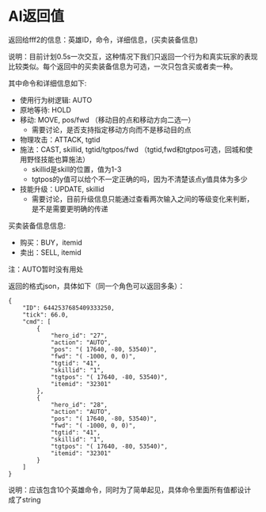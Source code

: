 # AI返回值
返回给fff2的信息：英雄ID，命令，详细信息，(买卖装备信息)

说明：目前计划0.5s一次交互，这种情况下我们只返回一个行为和真实玩家的表现比较类似。每个返回中的买卖装备信息为可选，一次只包含买或者卖一种。

其中命令和详细信息如下:
  * 使用行为树逻辑: AUTO
  * 原地等待: HOLD
  * 移动: MOVE, pos/fwd （移动目的点和移动方向二选一）
      - 需要讨论，是否支持指定移动方向而不是移动目的点
  * 物理攻击：ATTACK, tgtid
  * 施法：CAST, skillid, tgtid/tgtpos/fwd （tgtid,fwd和tgtpos可选，回城和使用野怪技能也算施法）
      - skillid是skill的位置，值为1-3
      - tgtpos的y值可以给个不一定正确的吗，因为不清楚该点y值具体为多少
  * 技能升级：UPDATE, skillid
      - 需要讨论，目前升级信息只能通过查看两次输入之间的等级变化来判断，是不是需要更明确的传递

买卖装备信息信息:
  * 购买：BUY，itemid
  * 卖出：SELL, itemid

注：AUTO暂时没有用处

返回的格式json，具体如下（同一个角色可以返回多条）：
```
{
    "ID": 6442537685409333250,
    "tick": 66.0,
    "cmd": [
        {
            "hero_id": "27",
            "action": "AUTO",
            "pos": "( 17640, -80, 53540)",
            "fwd": "( -1000, 0, 0)",
            "tgtid": "41",
            "skillid": "1",
            "tgtpos": "( 17640, -80, 53540)",
            "itemid": "32301"
        },
        {
            "hero_id": "28",
            "action": "AUTO",
            "pos": "( 17640, -80, 53540)",
            "fwd": "( -1000, 0, 0)",
            "tgtid": "41",
            "skillid": "1",
            "tgtpos": "( 17640, -80, 53540)",
            "itemid": "32301"
        }
    ]
}
```
说明：应该包含10个英雄命令，同时为了简单起见，具体命令里面所有值都设计成了string